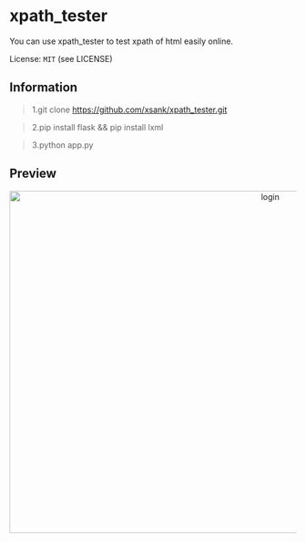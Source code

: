 xpath_tester
====================


You can use xpath_tester to test xpath of html easily online.

License: `MIT` (see LICENSE)

Information
-----------

> 1.git clone https://github.com/xsank/xpath_tester.git

> 2.pip install flask && pip install lxml

> 3.python app.py


Preview
-------
<div align="center">
    <img src="https://raw.githubusercontent.com/xsank/xpath_tester/master/preview/xpath_tester.jpg" width = "900" height = "600" alt="login" />
</div>